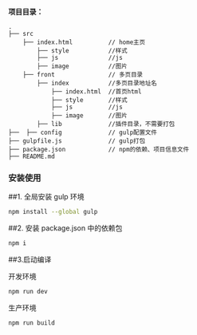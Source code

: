 **项目目录：**

```
.
├── src
    ├── index.html          // home主页
        ├── style           //样式
        ├── js              //js
        ├── image           //图片
    ├── front               // 多页目录
        ├── index           //多页目录地址名
            ├── index.html  //首页html
            ├── style       //样式
            ├── js          //js
            ├── image       //图片
        ├── lib             //插件目录，不需要打包
├──  ├── config             // gulp配置文件
├── gulpfile.js             // gulp打包
├── package.json            // npm的依赖、项目信息文件
├── README.md

```

### 安装使用

##1. 全局安装 gulp 环境

```bash
npm install --global gulp
```

##2. 安装 package.json 中的依赖包

```bash
npm i
```

##3.启动编译

开发环境

```bash
npm run dev
```

生产环境

```bash
npm run build
```

